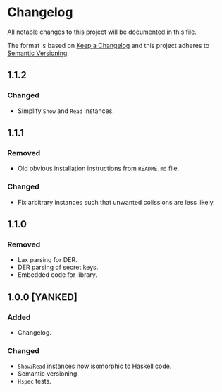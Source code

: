 # Changelog
All notable changes to this project will be documented in this file.

The format is based on [Keep a Changelog](http://keepachangelog.com/en/1.0.0/)
and this project adheres to [Semantic Versioning](http://semver.org/spec/v2.0.0.html).

## 1.1.2
### Changed
- Simplify `Show` and `Read` instances.

## 1.1.1
### Removed
- Old obvious installation instructions from `README.md` file.

### Changed
- Fix arbitrary instances such that unwanted colissions are less likely.

## 1.1.0
### Removed
- Lax parsing for DER.
- DER parsing of secret keys.
- Embedded code for library.

## 1.0.0 [YANKED]
### Added
- Changelog.

### Changed
- `Show`/`Read` instances now isomorphic to Haskell code.
- Semantic versioning.
- `Hspec` tests.
